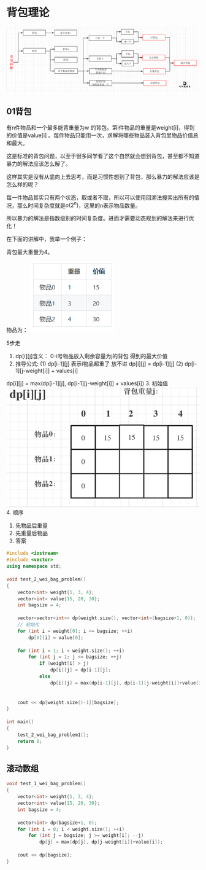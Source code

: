 # 背包理论
![Alt text](image-7.png)

## 01背包
有n件物品和一个最多能背重量为w 的背包。第i件物品的重量是weight[i]，得到的价值是value[i] 。每件物品只能用一次，求解将哪些物品装入背包里物品价值总和最大。

这是标准的背包问题，以至于很多同学看了这个自然就会想到背包，甚至都不知道暴力的解法应该怎么解了。

这样其实是没有从底向上去思考，而是习惯性想到了背包，那么暴力的解法应该是怎么样的呢？

每一件物品其实只有两个状态，取或者不取，所以可以使用回溯法搜索出所有的情况，那么时间复杂度就是$o(2^n)$，这里的n表示物品数量。

所以暴力的解法是指数级别的时间复杂度。进而才需要动态规划的解法来进行优化！

在下面的讲解中，我举一个例子：

背包最大重量为4。

物品为：
 ![Alt text](image-8.png)

 5步走
1. dp[i][j]含义： 0-i号物品放入剩余容量为j的背包 得到的最大价值
2. 推导公式:
(1) dp[i-1][j]  表示i物品超重了 放不进 dp[i][j] = dp[i-1][j]
(2) dp[i-1][j-weight[i]] + values[i]

dp[i][j] = max(dp[i-1][j], dp[i-1][j-weight[i]] + values[i])
3. 初始值
   ![Alt text](image-9.png)
4. 顺序
   1. 先物品后重量
   2. 先重量后物品
5. 答案

```C++
#include <iostream>
#include <vector>
using namespace std;

void test_2_wei_bag_problem()
{
    vector<int> weight{1, 3, 4};
    vector<int> value{15, 20, 30};
    int bagsize = 4;

    vector<vector<int>> dp(weight.size(), vector<int>(bagsize+1, 0));
    // 初始化
    for (int i = weight[0]; i <= bagsize; ++i)
        dp[0][i] = value[0];
        
    for (int i = 1; i < weight.size(); ++i)
        for (int j = 1; j <= bagsize; ++j)
            if (weight[i] > j)
                dp[i][j] = dp[i-1][j];
            else
                dp[i][j] = max(dp[i-1][j], dp[i-1][j-weight[i]]+value[i]);

    
    cout << dp[weight.size()-1][bagsize];
}

int main()
{
    test_2_wei_bag_problem1();
    return 0;
}
```

## 滚动数组

```C++
void test_1_wei_bag_problem()
{
    vector<int> weight{1, 3, 4};
    vector<int> value{15, 20, 30};
    int bagsize = 4;
    
    vector<int> dp(bagsize+1, 0);
    for (int i = 0; i < weight.size(); ++i)
        for (int j = bagsize; j >= weight[i]; --j)
            dp[j] = max(dp[j], dp[j-weight[i]]+value[i]);
    
    cout << dp[bagsize];
}
```


